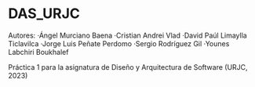 # DAS_URJC
Autores: 
  ·Ángel Murciano Baena
  ·Cristian Andrei Vlad
  ·David Paúl Limaylla Ticlavilca
  ·Jorge Luis Peñate Perdomo
  ·Sergio Rodríguez Gil
  ·Younes Labchiri Boukhalef

Práctica 1 para la asignatura de Diseño y Arquitectura de Software (URJC, 2023)
